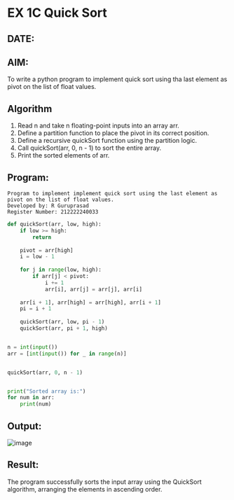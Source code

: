 # EX 1C Quick Sort
## DATE:
## AIM:
To write a python program to implement quick sort using tha last element as pivot on the list of float values.

## Algorithm
1. Read n and take n floating-point inputs into an array arr.
2. Define a partition function to place the pivot in its correct position.
3. Define a recursive quickSort function using the partition logic.
4. Call quickSort(arr, 0, n - 1) to sort the entire array.
5. Print the sorted elements of arr. 

## Program:
```
Program to implement implement quick sort using the last element as pivot on the list of float values.
Developed by: R Guruprasad
Register Number: 212222240033
```
```python
def quickSort(arr, low, high):
    if low >= high:
        return
    
    pivot = arr[high] 
    i = low - 1  
    
    for j in range(low, high):
        if arr[j] < pivot:
            i += 1
            arr[i], arr[j] = arr[j], arr[i]  
    
    arr[i + 1], arr[high] = arr[high], arr[i + 1]  
    pi = i + 1  
    
    quickSort(arr, low, pi - 1)  
    quickSort(arr, pi + 1, high) 


n = int(input())  
arr = [int(input()) for _ in range(n)]  


quickSort(arr, 0, n - 1)


print("Sorted array is:")
for num in arr:
    print(num)


```



## Output:
![image](https://github.com/user-attachments/assets/1da761d1-4729-4b6e-bc9e-bd40c156804d)



## Result:
The program successfully sorts the input array using the QuickSort algorithm, arranging the elements in ascending order.
